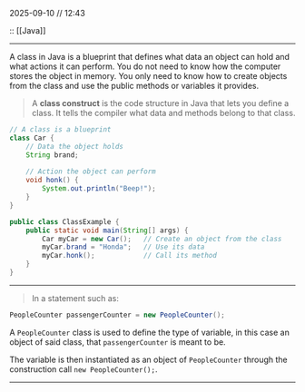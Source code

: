 2025-09-10 // 12:43

:: [[Java]]

---

A class in Java is a blueprint that defines what data an object can hold and what actions it can perform. You do not need to know how the computer stores the object in memory. You only need to know how to create objects from the class and use the public methods or variables it provides.

>A **class construct** is the code structure in Java that lets you define a class. It tells the compiler what data and methods belong to that class. 

```java
// A class is a blueprint
class Car {
    // Data the object holds
    String brand;
    
    // Action the object can perform
    void honk() {
        System.out.println("Beep!");
    }
}

public class ClassExample {
    public static void main(String[] args) {
        Car myCar = new Car();   // Create an object from the class
        myCar.brand = "Honda";   // Use its data
        myCar.honk();            // Call its method
    }
}
```

---

>In a statement such as:

```java
PeopleCounter passengerCounter = new PeopleCounter();
```

A `PeopleCounter` class is used to define the type of variable, in this case an object of said class, that `passengerCounter` is meant to be. 

The variable is then instantiated as an object of `PeopleCounter` through the construction call `new PeopleCounter();`.

---

